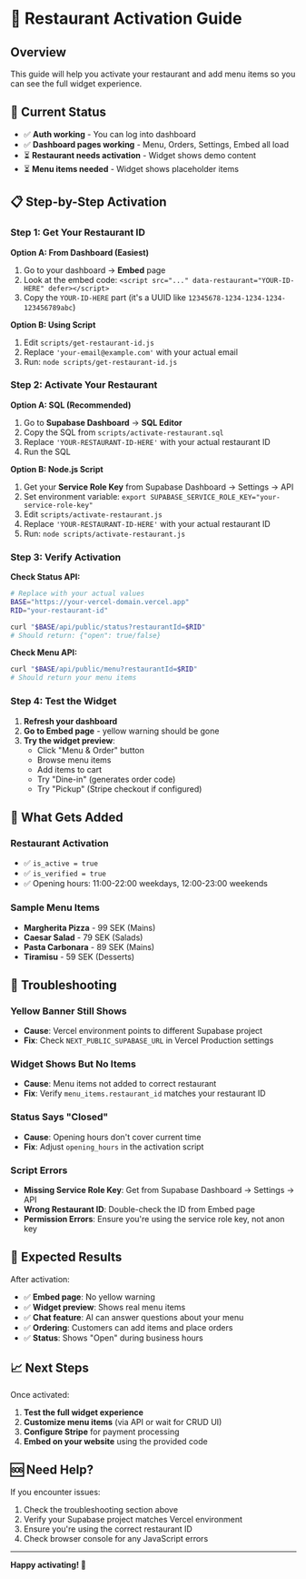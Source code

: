 # 🚀 Restaurant Activation Guide

## Overview
This guide will help you activate your restaurant and add menu items so you can see the full widget experience.

## 🎯 Current Status
- ✅ **Auth working** - You can log into dashboard
- ✅ **Dashboard pages working** - Menu, Orders, Settings, Embed all load
- ⏳ **Restaurant needs activation** - Widget shows demo content
- ⏳ **Menu items needed** - Widget shows placeholder items

## 📋 Step-by-Step Activation

### Step 1: Get Your Restaurant ID

**Option A: From Dashboard (Easiest)**
1. Go to your dashboard → **Embed** page
2. Look at the embed code: `<script src="..." data-restaurant="YOUR-ID-HERE" defer></script>`
3. Copy the `YOUR-ID-HERE` part (it's a UUID like `12345678-1234-1234-1234-123456789abc`)

**Option B: Using Script**
1. Edit `scripts/get-restaurant-id.js`
2. Replace `'your-email@example.com'` with your actual email
3. Run: `node scripts/get-restaurant-id.js`

### Step 2: Activate Your Restaurant

**Option A: SQL (Recommended)**
1. Go to **Supabase Dashboard** → **SQL Editor**
2. Copy the SQL from `scripts/activate-restaurant.sql`
3. Replace `'YOUR-RESTAURANT-ID-HERE'` with your actual restaurant ID
4. Run the SQL

**Option B: Node.js Script**
1. Get your **Service Role Key** from Supabase Dashboard → Settings → API
2. Set environment variable: `export SUPABASE_SERVICE_ROLE_KEY="your-service-role-key"`
3. Edit `scripts/activate-restaurant.js`
4. Replace `'YOUR-RESTAURANT-ID-HERE'` with your actual restaurant ID
5. Run: `node scripts/activate-restaurant.js`

### Step 3: Verify Activation

**Check Status API:**
```bash
# Replace with your actual values
BASE="https://your-vercel-domain.vercel.app"
RID="your-restaurant-id"

curl "$BASE/api/public/status?restaurantId=$RID"
# Should return: {"open": true/false}
```

**Check Menu API:**
```bash
curl "$BASE/api/public/menu?restaurantId=$RID"
# Should return your menu items
```

### Step 4: Test the Widget

1. **Refresh your dashboard**
2. **Go to Embed page** - yellow warning should be gone
3. **Try the widget preview**:
   - Click "Menu & Order" button
   - Browse menu items
   - Add items to cart
   - Try "Dine-in" (generates order code)
   - Try "Pickup" (Stripe checkout if configured)

## 🍕 What Gets Added

### Restaurant Activation
- ✅ `is_active = true`
- ✅ `is_verified = true`
- ✅ Opening hours: 11:00-22:00 weekdays, 12:00-23:00 weekends

### Sample Menu Items
- **Margherita Pizza** - 99 SEK (Mains)
- **Caesar Salad** - 79 SEK (Salads)
- **Pasta Carbonara** - 89 SEK (Mains)
- **Tiramisu** - 59 SEK (Desserts)

## 🔧 Troubleshooting

### Yellow Banner Still Shows
- **Cause**: Vercel environment points to different Supabase project
- **Fix**: Check `NEXT_PUBLIC_SUPABASE_URL` in Vercel Production settings

### Widget Shows But No Items
- **Cause**: Menu items not added to correct restaurant
- **Fix**: Verify `menu_items.restaurant_id` matches your restaurant ID

### Status Says "Closed"
- **Cause**: Opening hours don't cover current time
- **Fix**: Adjust `opening_hours` in the activation script

### Script Errors
- **Missing Service Role Key**: Get from Supabase Dashboard → Settings → API
- **Wrong Restaurant ID**: Double-check the ID from Embed page
- **Permission Errors**: Ensure you're using the service role key, not anon key

## 🎉 Expected Results

After activation:
- ✅ **Embed page**: No yellow warning
- ✅ **Widget preview**: Shows real menu items
- ✅ **Chat feature**: AI can answer questions about your menu
- ✅ **Ordering**: Customers can add items and place orders
- ✅ **Status**: Shows "Open" during business hours

## 📈 Next Steps

Once activated:
1. **Test the full widget experience**
2. **Customize menu items** (via API or wait for CRUD UI)
3. **Configure Stripe** for payment processing
4. **Embed on your website** using the provided code

## 🆘 Need Help?

If you encounter issues:
1. Check the troubleshooting section above
2. Verify your Supabase project matches Vercel environment
3. Ensure you're using the correct restaurant ID
4. Check browser console for any JavaScript errors

---

**Happy activating! 🚀**
